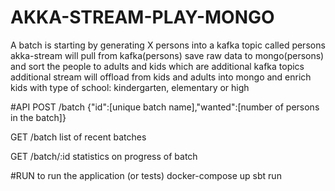 # AKKA-STREAM-PLAY-MONGO 
A batch is starting by generating X persons into a kafka topic called persons
akka-stream will pull from kafka(persons) save raw data to mongo(persons) and sort the people to adults and kids which are additional kafka topics
additional stream will offload from kids and adults into mongo and enrich kids with type of school: kindergarten, elementary or high

#API
POST /batch {"id":[unique batch name],"wanted":[number of persons in the batch]}

GET /batch list of recent batches

GET /batch/:id statistics on progress of batch

#RUN
to run the application (or tests)
docker-compose up
sbt run